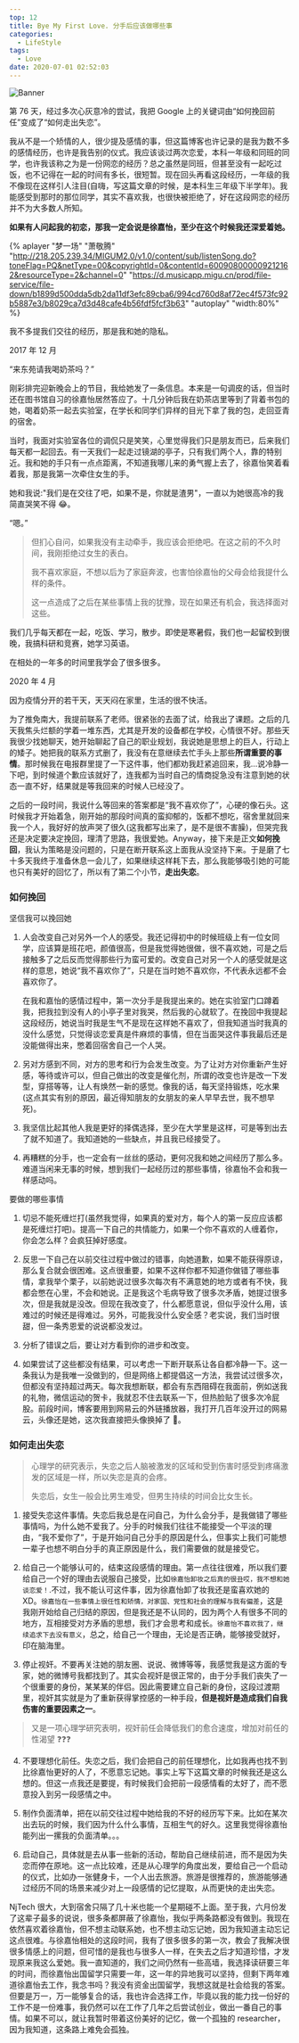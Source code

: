 ```yaml
---
top: 12
title: Bye My First Love. 分手后应该做哪些事
categories:
  - LifeStyle
tags:
  - Love
date: 2020-07-01 02:52:03
---
```


![Banner](http://leiblog.wang/static/image/2020/7/7rDwbo.jpg)

第 76 天，经过多次心灰意冷的尝试，我把 Google 上的关键词由“如何挽回前任”变成了“如何走出失恋”。

我从不是一个矫情的人，很少提及感情的事，但这篇博客也许记录的是我为数不多的感情经历，也许是我告别的仪式。我应该谈过两次恋爱，本科一年级和同班的同学，也许我该称之为是一份网恋的经历？总之虽然是同班，但甚至没有一起吃过饭，也不记得在一起的时间有多长，很短暂。现在回头再看这段经历，一年级的我不像现在这样引人注目(自嗨，写这篇文章的时候，是本科生三年级下半学年)。我能感受到那时的那位同学，其实不喜欢我，也很快被拒绝了，好在这段网恋的经历并不为大多数人所知。

**如果有人问起我的初恋，那我一定会说是徐嘉怡，至少在这个时候我还深爱着她。**

<!-- more -->

{% aplayer "梦一场" "萧敬腾" "http://218.205.239.34/MIGUM2.0/v1.0/content/sub/listenSong.do?toneFlag=PQ&netType=00&copyrightId=0&contentId=600908000009212162&resourceType=2&channel=0" "https://d.musicapp.migu.cn/prod/file-service/file-down/b1899d500dda5db2da11df3efc89cba6/994cd760d8af72ec4f573fc92b5887e3/b8029ca7d3d48cafe4b56fdf5fcf3b63"  "autoplay" "width:80%"  %}

我不多提我们交往的经历，那是我和她的隐私。

2017 年 12 月

“来东苑请我喝奶茶吗？”

刚彩排完迎新晚会上的节目，我给她发了一条信息。本来是一句调皮的话，但当时还在图书馆自习的徐嘉怡居然答应了。十几分钟后我在奶茶店里等到了背着书包的她，喝着奶茶一起去实验室，在学长和同学们异样的目光下拿了我的包，走回亚青的宿舍。

当时，我面对实验室各位的调侃只是笑笑，心里觉得我们只是朋友而已，后来我们每天都一起回去。有一天我们一起走过镜湖的亭子，只有我们两个人，靠的特别近。我和她的手只有一点点距离，不知道我哪儿来的勇气握上去了，徐嘉怡笑着看着我，那是我第一次牵住女生的手。

她和我说:"我们是在交往了吧，如果不是，你就是渣男"，一直以为她很高冷的我简直哭笑不得 😂。

“嗯。”

> 但扪心自问，如果我没有主动牵手，我应该会拒绝吧。在这之前的不久时间，我刚拒绝过女生的表白。
>
> 我不喜欢家庭，不想以后为了家庭奔波，也害怕徐嘉怡的父母会给我提什么样的条件。
>
> 这一点造成了之后在某些事情上我的犹豫，现在如果还有机会，我选择面对这些。

我们几乎每天都在一起，吃饭、学习，散步。即使是寒暑假，我们也一起留校到很晚，我搞科研和竞赛，她学习英语。

在相处的一年多的时间里我学会了很多很多。

2020 年 4 月

因为疫情分开的若干天，天天闷在家里，生活的很不快活。

为了推免南大，我提前联系了老师。很紧张的去面了试，给我出了课题。之后的几天我焦头烂额的学着一堆东西，尤其是开发的设备都在学校，心情很不好。那些天我很少找她聊天，她开始聊起了自己的职业规划，我说她是思想上的巨人，行动上的矮子。她把我的联系方式删了，我没有在意继续去忙手头上那些**所谓重要的事情**。那时候我在电报群里提了一下这件事，他们都劝我赶紧追回来，我...说冷静一下吧，到时候道个歉应该就好了，连我都为当时自己的情商捉急没有注意到她的状态一直不好，结果就是等我回来的时候人已经没了。

之后的一段时间，我说什么等回来的答案都是“我不喜欢你了”，心硬的像石头。这时候我才开始着急，刚开始的那段时间真的蛮抑郁的，饭都不想吃，宿舍里就回来我一个人，我好好的放声哭了很久(这我都写出来了，是不是很不害臊)，但哭完我还是决定要决定挽回，理清了思路，我很爱她。Anyway，接下来是正文**如何挽回**，我认为策略是没问题的，只是在断开联系这上面我从没坚持下来。于是磨了七十多天我终于准备休息一会儿了，如果继续这样耗下去，那么我能够吸引她的可能也只有美好的回忆了，所以有了第二个小节，**走出失恋**。

### 如何挽回

坚信我可以挽回她

1. 人会改变自己对另外一个人的感受。我还记得初中的时候班级上有一位女同学，应该算是班花吧，颜值很高，但是我觉得她很做，很不喜欢她，可是之后接触多了之后反而觉得那些行为蛮可爱的。改变自己对另一个人的感受就是这样的意思，她说“我不喜欢你了”，只是在当时她不喜欢你，不代表永远都不会喜欢你了。

   在我和嘉怡的感情过程中，第一次分手是我提出来的。她在实验室门口蹲着我，把我拉到没有人的小亭子里对我哭，然后我的心就软了。在挽回中我提起这段经历，她说当时我是生气不是现在这样她不喜欢了，但我知道当时我真的没什么感觉，只觉得谈恋爱真是件麻烦的事情，但在当面哭这件事我最后还是没能做得出来，憋着回宿舍自己一个人哭。

2. 另对方感到不同，对方的思考和行为会发生改变。为了让对方对你重新产生好感，等待或许可以，但自己做出的改变是催化剂，所谓的改变也许是改一下发型，穿搭等等，让人有焕然一新的感觉。像我的话，每天坚持锻炼，吃水果(这点其实有别的原因，最近得知朋友的女朋友的亲人早早去世，我不想早死)。

3. 我坚信比起其他人我是更好的择偶选择，至少在大学里是这样，可是等到出去了就不知道了。我知道她的一些缺点，并且我已经接受了。

4. 再糟糕的分手，也一定会有一丝丝的感动，更何况我和她之间经历了那么多。难道当闲来无事的时候，想到我们一起经历过的那些事情，徐嘉怡不会和我一样感动吗。

要做的哪些事情

1. 切忌不能死缠烂打(虽然我觉得，如果真的爱对方，每个人的第一反应应该都是死缠烂打吧)。提高一下自己的共情能力，如果一个你不喜欢的人缠着你，你会怎么样？会疯狂掉好感度。

2. 反思一下自己在以前交往过程中做过的错事，向她道歉，如果不能获得原谅，那么复合就会很困难。这点很重要，如果不这样你都不知道你做错了哪些事情，拿我举个栗子，以前她说过很多次每次有不满意她的地方或者有不快，我都会憋在心里，不会和她说。正是我这个毛病导致了很多次矛盾，她提过很多次，但是我就是没改。但现在我改变了，什么都愿意说，但似乎没什么用，该难过的时候还是得难过。另外，可能我没什么安全感？老实说，我们当时很甜，但一条秀恩爱的说说都没发过。

3. 分析了错误之后，要让对方看到你的进步和改变。

4. 如果尝试了这些都没有结果，可以考虑一下断开联系让各自都冷静一下。这一条我认为是我唯一没做到的，但是网络上都提倡这一方法，我尝试过很多次，但都没有坚持超过两天。每次我想断联，都会有东西阻碍在我面前，例如送我的礼物，微信运动的贺卡，我就忍不住去联系一下，但热脸贴了很多次冷屁股。前段时间，博客要用到网易云的外链播放器，我打开几百年没开过的网易云，头像还是她，这次我直接把头像换掉了 👋。

### 如何走出失恋

> 心理学的研究表示，失恋之后人脑被激发的区域和受到伤害时感受到疼痛激发的区域是一样，所以失恋是真的会疼。
>
> 失恋后，女生一般会比男生难受，但男生持续的时间会比女生长。

1. 接受失恋这件事情。失恋后我总是在问自己，为什么会分手，是我做错了哪些事情吗，为什么她不爱我了。分手的时候我们往往不能接受一个平淡的理由，“我不爱你了”，于是开始问自己分手的原因是什么，但事实上我们可能想一辈子也想不明白分手的真正原因是什么，我们需要做的就是接受它。

2. 给自己一个能够认可的，结束这段感情的理由。第一点往往很难，所以我们要给自己一个好的理由去说服自己接受，比如`徐嘉怡卸妆之后真的很丑哎，我不想和她谈恋爱！`.不过，我不能认可这件事，因为徐嘉怡卸了妆我还是蛮喜欢她的 XD。`徐嘉怡在一些事情上很任性和矫情，对家国、党性和社会的理解与我有偏差`，这是我刚开始给自己归结的原因，但是我还是不认同的，因为两个人有很多不同的地方，互相接受对方矛盾的思想，我们才会思考和成长。`徐嘉怡不喜欢我了，继续追求下去没有意义`，总之，给自己一个理由，无论是否正确，能够接受就好，印在脑海里。

3. 停止视奸。不要再关注她的朋友圈、说说、微博等等，我感觉我是这方面的专家，她的微博号我都找到了。其实会视奸是很正常的，由于分手我们丧失了一个很重要的身份，某某某的伴侣。因此需要建立自己新的身份，这段过渡期里，视奸其实就是为了重新获得掌控感的一种手段，**但是视奸是造成我们自我伤害的重要因素之一**。

> 又是一项心理学研究表明，视奸前任会降低我们的愈合速度，增加对前任的性渴望 ❓❓❓

4. 不要理想化前任。失恋之后，我们会把自己的前任理想化，比如我再也找不到比徐嘉怡更好的人了，不愿意忘记她。事实上写下这篇文章的时候我还是这么想的。但这一点我还是要提，有时候我们会把前一段感情看的太好了，而不愿意投入到另一段感情之中。

5. 制作负面清单，把在以前交往过程中她给我的不好的经历写下来。比如在某次出去玩的时候，我们因为什么什么事情，互相生气的好久。这里我觉得徐嘉怡能列出一摞我的负面清单。。。

6. 启动自己，具体就是去从事一些新的活动，帮助自己继续前进，而不是因为失恋而停在原地。这一点比较难，还是从心理学的角度出发，要给自己一个启动的仪式，比如办一张健身卡，一个人出去旅游。旅游是很推荐的，旅游能够通过经历不同的场景来减少对上一段感情的记忆提取，从而更快的走出失恋。

NjTech 很大，大到宿舍只隔了几十米也能一个星期碰不上面。至于我，六月份发了这辈子最多的说说，很多条都屏蔽了徐嘉怡，我似乎两条路都没有做到。我现在依然喜欢着徐嘉怡，但不想主动联系她，也不想主动忘记她，因为我知道主动忘记这点很难。与徐嘉怡相处的这段时间，我有了很多很多的第一次，教会了我解决很很多情感上的问题，但可惜的是我也与很多人一样，在失去之后才知道珍惜，才发现原来我这么爱她。我一直知道的，我们之间仍然有一些高墙，我选择读研要三年的时间，而徐嘉怡出国留学只需要一年，这一年的异地我可以坚持，但剩下两年难道徐嘉怡去工作，我念书吗？我没有资金出国留学，我想这就是社会给我的答案。但要是万一，万一能够复合的话，我也许会选择工作，毕竟以我的能力找一份好的工作不是一份难事，我仍然可以在工作了几年之后尝试创业，做出一番自己的事情。如果不可以，就让我暂时带着这份美好的记忆，做一个孤独的 researcher，因为我知道，这条路上难免会孤独。
